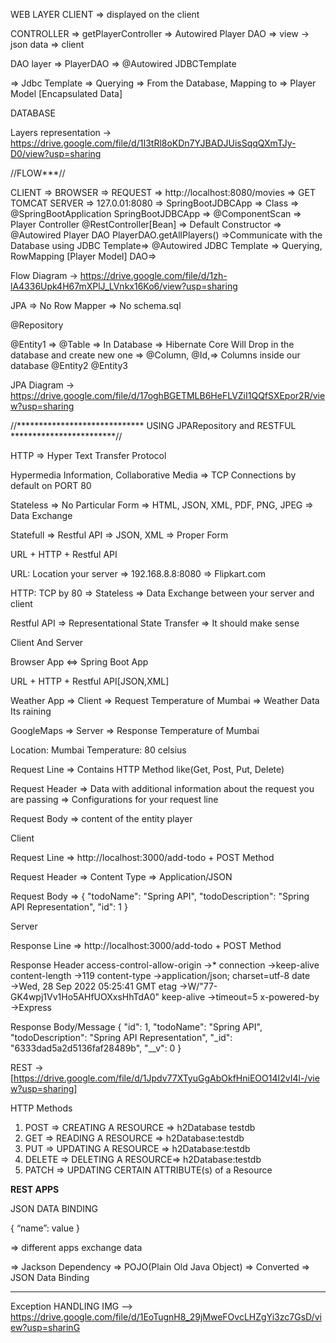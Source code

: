 WEB LAYER CLIENT => displayed on the client

CONTROLLER => getPlayerController => Autowired Player DAO => view -> json data => client

DAO layer => PlayerDAO => @Autowired JDBCTemplate

=> Jdbc Template => Querying => From the Database, Mapping to => Player Model [Encapsulated Data]

DATABASE

Layers representation -> https://drive.google.com/file/d/1I3tRl8oKDn7YJBADJUisSqqQXmTJy-D0/view?usp=sharing

//FLOW***//

CLIENT => BROWSER => REQUEST => http://localhost:8080/movies => GET TOMCAT SERVER => 127.0.01:8080 => SpringBootJDBCApp => Class => @SpringBootApplication SpringBootJDBCApp => @ComponentScan => Player Controller @RestController[Bean] => Default Constructor => @Autowired Player DAO PlayerDAO.getAllPlayers() =>Communicate with the Database using JDBC Template=> @Autowired JDBC Template => Querying, RowMapping [Player Model] DAO=>

Flow Diagram -> https://drive.google.com/file/d/1zh-lA4336Upk4H67mXPlJ_LVnkx16Ko6/view?usp=sharing

JPA
=> No Row Mapper => No schema.sql

@Repository

@Entity1 => @Table => In Database => Hibernate Core Will Drop in the database and create new one => @Column, @Id,=> Columns inside our database @Entity2 @Entity3

JPA Diagram -> https://drive.google.com/file/d/17oghBGETMLB6HeFLVZiI1QQfSXEpor2R/view?usp=sharing

//***************************** USING JPARepository and RESTFUL ************************//

HTTP => Hyper Text Transfer Protocol

Hypermedia Information, Collaborative Media => TCP Connections by default on PORT 80

Stateless => No Particular Form => HTML, JSON, XML, PDF, PNG, JPEG => Data Exchange

Statefull => Restful API => JSON, XML => Proper Form

URL + HTTP + Restful API

URL: Location your server => 192.168.8.8:8080 => Flipkart.com

HTTP: TCP by 80 => Stateless => Data Exchange between your server and client

Restful API => Representational State Transfer => It should make sense

Client And Server

Browser App <=> Spring Boot App

URL + HTTP + Restful API[JSON,XML]

Weather App => Client => Request Temperature of Mumbai => Weather Data Its raining

GoogleMaps => Server => Response Temperature of Mumbai

Location: Mumbai Temperature: 80 celsius

Request Line => Contains HTTP Method like(Get, Post, Put, Delete)

Request Header => Data with additional information about the request you are passing => Configurations for your request line

Request Body => content of the entity player

Client

Request Line => http://localhost:3000/add-todo + POST Method

Request Header => Content Type => Application/JSON

Request Body => { "todoName": "Spring API", "todoDescription": "Spring API Representation", "id": 1 }

Server

Response Line => http://localhost:3000/add-todo + POST Method

Response Header access-control-allow-origin →* connection →keep-alive content-length →119 content-type →application/json; charset=utf-8 date →Wed, 28 Sep 2022 05:25:41 GMT etag →W/"77-GK4wpj1Vv1Ho5AHfUOXxsHhTdA0" keep-alive →timeout=5 x-powered-by →Express

Response Body/Message { "id": 1, "todoName": "Spring API", "todoDescription": "Spring API Representation", "_id": "6333dad5a2d5136faf28489b", "__v": 0 }

REST -> [https://drive.google.com/file/d/1Jpdv77XTyuGgAbOkfHniEOO14I2vI4l-/view?usp=sharing]

HTTP Methods

1. POST => CREATING A RESOURCE => h2Database testdb
2. GET => READING A RESOURCE => h2Database:testdb
3. PUT => UPDATING A RESOURCE => h2Database:testdb
4. DELETE => DELETING A RESOURCE=> h2Database:testdb
5. PATCH => UPDATING CERTAIN ATTRIBUTE(s)  of a Resource 

********REST APPS********

JSON DATA BINDING

{
“name”: value
}

=> different apps exchange data

=> Jackson Dependency  => POJO(Plain Old Java Object) => Converted => JSON Data Binding

****************************************

Exception HANDLING IMG --> https://drive.google.com/file/d/1EoTugnH8_29jMweFOvcLHZgYi3zc7GsD/view?usp=sharinG

